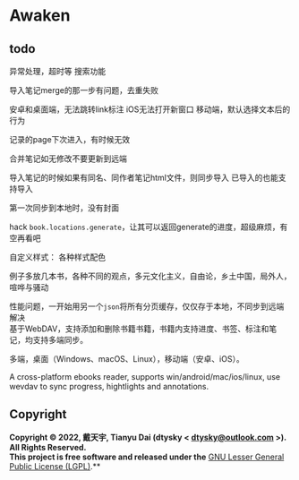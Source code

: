 # Awaken

## todo

异常处理，超时等
搜索功能

导入笔记merge的那一步有问题，去重失败

安卓和桌面端，无法跳转link标注
iOS无法打开新窗口
移动端，默认选择文本后的行为

记录的page下次进入，有时候无效

合并笔记如无修改不要更新到远端

导入笔记的时候如果有同名、同作者笔记html文件，则同步导入
已导入的也能支持导入

第一次同步到本地时，没有封面

hack `book.locations.generate`，让其可以返回generate的进度，超级麻烦，有空再看吧

自定义样式：
各种样式配色

例子多放几本书，各种不同的观点，多元文化主义，自由论，乡土中国，局外人，喧哗与骚动


性能问题，一开始用另一个`json`将所有分页缓存，仅仅存于本地，不同步到远端 解决  
基于WebDAV，支持添加和删除书籍书籍，书籍内支持进度、书签、标注和笔记，均支持多端同步。

多端，桌面（Windows、macOS、Linux），移动端（安卓、iOS）。

A cross-platform ebooks reader, supports win/android/mac/ios/linux, use wevdav to sync progress, hightlights and annotations.

## Copyright
**Copyright © 2022, 戴天宇, Tianyu Dai (dtysky < dtysky@outlook.com >). All Rights Reserved.**  
**This project is free software and released under the** [GNU Lesser General Public License (LGPL)](https://www.gnu.org/licenses/lgpl-3.0.en.html).**
